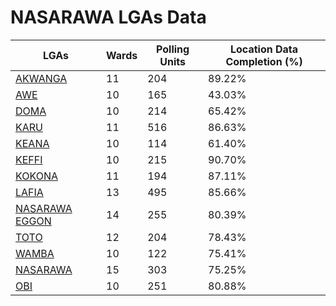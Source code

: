 
# NASARAWA LGAs Data

| LGAs | Wards | Polling Units | Location Data Completion (%) |
| ----- | ---- | ----- | ------- |
| [AKWANGA](./lgas/526-akwanga) | 11 | 204 | 89.22% |
| [AWE](./lgas/527-awe) | 10 | 165 | 43.03% |
| [DOMA](./lgas/528-doma) | 10 | 214 | 65.42% |
| [KARU](./lgas/529-karu) | 11 | 516 | 86.63% |
| [KEANA](./lgas/530-keana) | 10 | 114 | 61.40% |
| [KEFFI](./lgas/531-keffi) | 10 | 215 | 90.70% |
| [KOKONA](./lgas/532-kokona) | 11 | 194 | 87.11% |
| [LAFIA](./lgas/533-lafia) | 13 | 495 | 85.66% |
| [NASARAWA EGGON](./lgas/534-nasarawa-eggon) | 14 | 255 | 80.39% |
| [TOTO](./lgas/535-toto) | 12 | 204 | 78.43% |
| [WAMBA](./lgas/536-wamba) | 10 | 122 | 75.41% |
| [NASARAWA](./lgas/771-nasarawa) | 15 | 303 | 75.25% |
| [OBI](./lgas/774-obi) | 10 | 251 | 80.88% |





